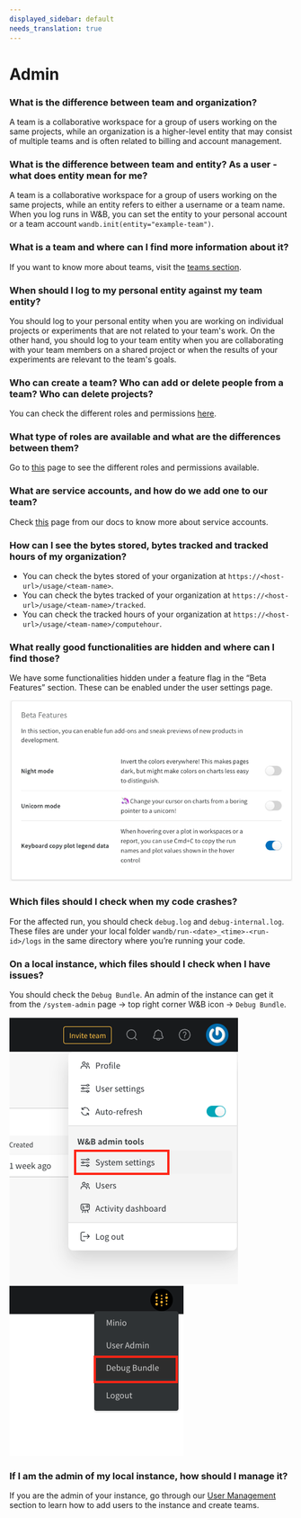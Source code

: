 ```yaml
---
displayed_sidebar: default
needs_translation: true
---
```


# Admin

### What is the difference between team and organization?

A team is a collaborative workspace for a group of users working on the same projects, while an organization is a higher-level entity that may consist of multiple teams and is often related to billing and account management.

### What is the difference between team and entity? As a user - what does entity mean for me?

A team is a collaborative workspace for a group of users working on the same projects, while an entity refers to either a username or a team name. When you log runs in W&B, you can set the entity to your personal account or a team account `wandb.init(entity="example-team")`.

### What is a team and where can I find more information about it?

If you want to know more about teams, visit the [teams section](../app/features/teams.md).

### When should I log to my personal entity against my team entity?

You should log to your personal entity when you are working on individual projects or experiments that are not related to your team's work. On the other hand, you should log to your team entity when you are collaborating with your team members on a shared project or when the results of your experiments are relevant to the team's goals.

### Who can create a team? Who can add or delete people from a team? Who can delete projects?

You can check the different roles and permissions [here](../app/features/teams.md#team-roles-and-permissions).

### What type of roles are available and what are the differences between them?

Go to [this](../app/features/teams.md#team-roles-and-permissions) page to see the different roles and permissions available.

### What are service accounts, and how do we add one to our team? 

Check [this](./general.md#what-is-a-service-account-and-why-is-it-useful) page from our docs to know more about service accounts.

### How can I see the bytes stored, bytes tracked and tracked hours of my organization?

* You can check the bytes stored of your organization at `https://<host-url>/usage/<team-name>`.
* You can check the bytes tracked of your organization at `https://<host-url>/usage/<team-name>/tracked`.
* You can check the tracked hours of your organization at `https://<host-url>/usage/<team-name>/computehour`.

### What really good functionalities are hidden and where can I find those?

We have some functionalities hidden under a feature flag in the “Beta Features” section. These can be enabled under the user settings page.

![Available beta features hidden under a feature flag](/images/technical_faq/beta_features.png)

### Which files should I check when my code crashes? 

For the affected run, you should check `debug.log` and `debug-internal.log`. These files are under your local folder `wandb/run-<date>_<time>-<run-id>/logs` in the same directory where you’re running your code.

### On a local instance, which files should I check when I have issues?

You should check the `Debug Bundle`. An admin of the instance can get it from the `/system-admin` page -> top right corner W&B icon -> `Debug Bundle`.

![Access System settings page as an Admin of a local instance](/images/technical_faq/local_system_settings.png)
![Download the Debug Bundle as an Admin of a local instance](/images/technical_faq/debug_bundle.png)

### If I am the admin of my local instance, how should I manage it?

If you are the admin of your instance, go through our [User Management](../hosting/manage-users.md) section to learn how to add users to the instance and create teams.